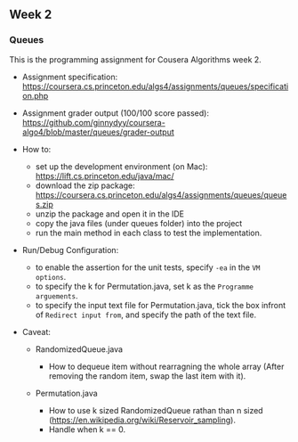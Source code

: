 ## Week 2 ##
### Queues ###

This is the programming assignment for Cousera Algorithms week 2.

- Assignment specification: https://coursera.cs.princeton.edu/algs4/assignments/queues/specification.php
- Assignment grader output (100/100 score passed): https://github.com/ginnydyy/coursera-algo4/blob/master/queues/grader-output

- How to:
  - set up the development environment (on Mac): https://lift.cs.princeton.edu/java/mac/
  - download the zip package: https://coursera.cs.princeton.edu/algs4/assignments/queues/queues.zip
  - unzip the package and open it in the IDE
  - copy the java files (under queues folder) into the project 
  - run the main method in each class to test the implementation.
  
- Run/Debug Configuration:  
  - to enable the assertion for the unit tests, specify `-ea` in the `VM options`.
  - to specify the k for Permutation.java, set k as the `Programme arguements`.
  - to specify the input text file for Permutation.java, tick the box infront of `Redirect input from`, and specify the path of the text file.

- Caveat:
  - RandomizedQueue.java
    - How to dequeue item without rearragning the whole array (After removing the random item, swap the last item with it).
    
  - Permutation.java
    - How to use k sized RandomizedQueue rathan than n sized (https://en.wikipedia.org/wiki/Reservoir_sampling).
    - Handle when k == 0.
